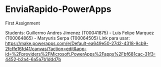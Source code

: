 # EnviaRapido-PowerApps
First Assignment

Students: Guillermo Andres Jimenez (T00041875) - Luis Felipe Marquez (T00064865) - Maryuris Serpa (T00064505)
Link para usar: https://make.powerapps.com/e/Default-ea649e50-27d2-4318-9cb9-2fcffe16fd41/canvas/?action=edit&app-id=%2Fproviders%2FMicrosoft.PowerApps%2Fapps%2Fbf681cac-31f3-4452-b2a4-6a5a7b1ddd7b
